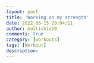```yaml
---
layout: post
title: 'Working on my strength'
date: 2022-06-15 20:04:11
author: multishiv19
comments: true
category: [workouts]
tags: [Workout]
description: 
---
```


<div width='100%' class='strava-embed-placeholder' data-embed-type='activity' data-embed-id='7311601061'></div>
<script src='https://strava-embeds.com/embed.js'></script>
